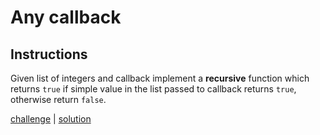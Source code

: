 # Any callback

## Instructions

Given list of integers and callback implement a **recursive** function which returns `true` if simple value in the list
passed to callback returns `true`, otherwise return `false`.

[challenge](solution_test.go) | [solution](solution.go)
